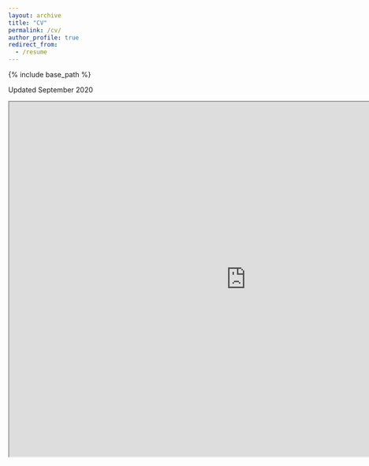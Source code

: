 ```yaml
---
layout: archive
title: "CV"
permalink: /cv/
author_profile: true
redirect_from:
  - /resume
---
```


{% include base_path %}

Updated September 2020
<iframe src="https://drive.google.com/file/d/1j1VavBeby5Umc4lf7tsYhqsdaHDUR79I/preview" width="960" height="720"></iframe>
